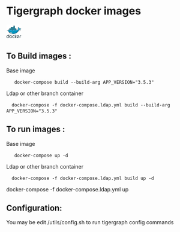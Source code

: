 # Tigergraph docker images

<p align="left"> <a href="https://www.docker.com/" target="_blank" rel="noreferrer"> <img src="https://raw.githubusercontent.com/devicons/devicon/master/icons/docker/docker-original-wordmark.svg" alt="docker" width="40" height="40"/> </a> </p>
 
 ## To Build images :
Base image
```
   docker-compose build --build-arg APP_VERSION="3.5.3"
```
Ldap or other branch container
```
  docker-compose -f docker-compose.ldap.yml build --build-arg APP_VERSION="3.5.3"
```

 ## To run images :
Base image
```
   docker-compose up -d
```
Ldap or other branch container
```
  docker-compose -f docker-compose.ldap.yml build up -d
```

docker-compose  -f docker-compose.ldap.yml up

## Configuration:

You may be edit /utils/config.sh to run tigergraph config commands
